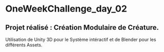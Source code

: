 # OneWeekChallenge_day_02

## Projet réalisé : Création Modulaire de Créature.

Utilisation de Unity 3D pour le Système intéractif et de Blender pour les différents Assets.
